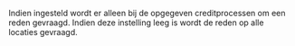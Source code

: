 Indien ingesteld wordt er alleen bij de opgegeven creditprocessen om een reden gevraagd. Indien deze instelling leeg is wordt de reden op alle locaties gevraagd.